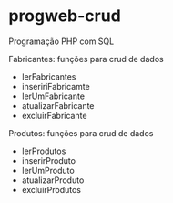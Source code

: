 # progweb-crud
 Programação PHP com SQL

Fabricantes: funções para crud de dados

- lerFabricantes
- inseririFabricamte
- lerUmFabricante
- atualizarFabricante
- excluirFabricante

Produtos: funções para crud de dados
- lerProdutos
- inserirProduto
- lerUmProduto
- atualizarProduto
- excluirProdutos